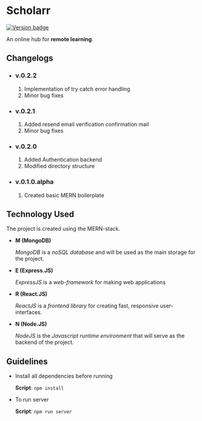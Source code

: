 # Scholarr

[![Version badge](https://img.shields.io/badge/Version-v.0.2.0-green.svg)](https://shields.io/)

An online hub for **remote learning**.

## Changelogs

-   ### v.0.2.2

    1. Implementation of try catch error handling
    2. Minor bug fixes

-   ### v.0.2.1

    1. Added resend email verification confirmation mail
    2. Minor bug fixes

-   ### v.0.2.0

    1. Added Authentication backend
    2. Modified directory structure

-   ### v.0.1.0.alpha
    1. Created basic MERN boilerplate

## Technology Used

The project is created using the MERN-stack.

-   **M (MongoDB)**

    _MongoDB_ is a _noSQL database_ and will be used as the main storage for the project.

-   **E (Express.JS)**

    _ExpressJS_ is a _web-framework_ for making web applications

-   **R (React.JS)**

    _ReactJS_ is a _frontend library_ for creating fast, responsive user-interfaces.

-   **N (Node.JS)**

    _NodeJS_ is the _Javascript runtime environment_ that will serve as the backend of the project.

## Guidelines

-   Install all dependencies before running

    **Script**: `npm install`

-   To run server

    **Script**: `npm run server`
